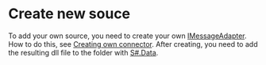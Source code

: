 # Create new souce

To add your own source, you need to create your own [IMessageAdapter](xref:StockSharp.Messages.IMessageAdapter). How to do this, see [Creating own connector](ConnectorCreating.md). After creating, you need to add the resulting dll file to the folder with [S\#.Data](Hydra.md). 
